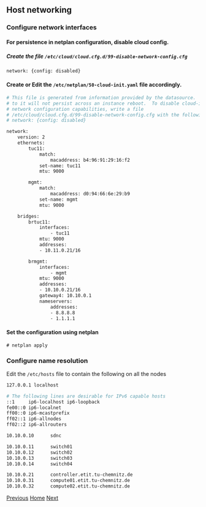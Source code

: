 ## Host networking
### Configure network interfaces
#### For persistence in netplan configuration, disable cloud config.
##### Create the file ```/etc/cloud/cloud.cfg.d/99-disable-network-config.cfg```

```bash
network: {config: disabled}
```

#### Create or Edit the ```/etc/netplan/50-cloud-init.yaml``` file accordingly.
```bash
# This file is generated from information provided by the datasource.  Changes
# to it will not persist across an instance reboot.  To disable cloud-init's
# network configuration capabilities, write a file
# /etc/cloud/cloud.cfg.d/99-disable-network-config.cfg with the following:
# network: {config: disabled}

network:
    version: 2
    ethernets:
        tuc11:
            match:
                macaddress: b4:96:91:29:16:f2
            set-name: tuc11
            mtu: 9000

        mgmt:
            match:
                macaddress: d0:94:66:6e:29:b9
            set-name: mgmt
            mtu: 9000

    bridges:
        brtuc11:
            interfaces:
                - tuc11
            mtu: 9000
            addresses:
            - 10.11.0.21/16

        brmgmt:
            interfaces:
                - mgmt
            mtu: 9000
            addresses:
            - 10.10.0.21/16
            gateway4: 10.10.0.1
            nameservers:
                addresses:
                - 8.8.8.8
                - 1.1.1.1
```

#### Set the configuration using netplan
```
# netplan apply
```

### Configure name resolution
Edit the ```/etc/hosts``` file to contain the following on all the nodes
```bash
127.0.0.1 localhost

# The following lines are desirable for IPv6 capable hosts
::1     ip6-localhost ip6-loopback
fe00::0 ip6-localnet
ff00::0 ip6-mcastprefix
ff02::1 ip6-allnodes
ff02::2 ip6-allrouters

10.10.0.10      sdnc

10.10.0.11      switch01
10.10.0.12      switch02
10.10.0.13      switch03
10.10.0.14      switch04

10.10.0.21      controller.etit.tu-chemnitz.de
10.10.0.31      compute01.etit.tu-chemnitz.de
10.10.0.32      compute02.etit.tu-chemnitz.de
```

[Previous](../initial-setup/ssh.md#setup-ssh-keys)
[Home](../README.md#environment-setup)
[Next](ntp.md#network-time-protocol-ntp)